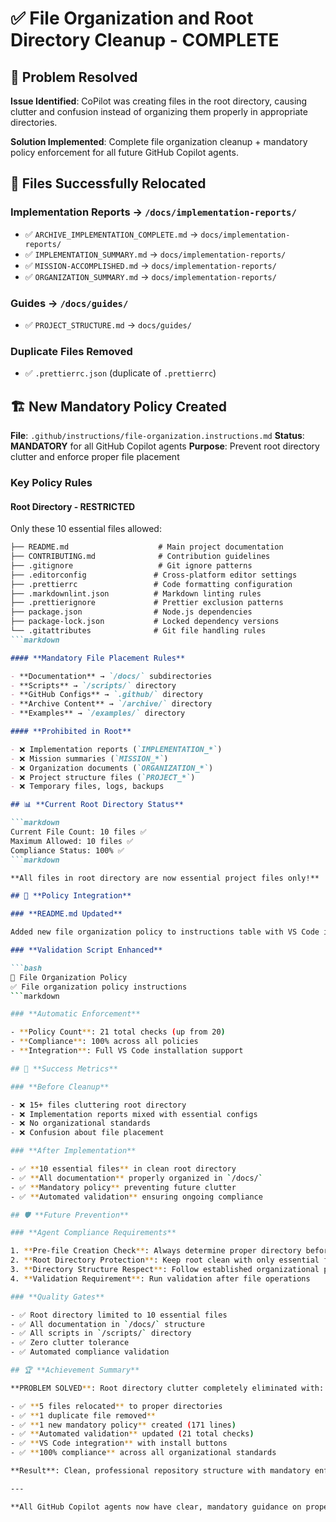 # ✅ File Organization and Root Directory Cleanup - COMPLETE

## 🎯 **Problem Resolved**

**Issue Identified**: CoPilot was creating files in the root directory, causing clutter and confusion instead of organizing them properly in appropriate directories.

**Solution Implemented**: Complete file organization cleanup + mandatory policy enforcement for all future GitHub Copilot agents.

## 📁 **Files Successfully Relocated**

### **Implementation Reports → `/docs/implementation-reports/`**

- ✅ `ARCHIVE_IMPLEMENTATION_COMPLETE.md` → `docs/implementation-reports/`
- ✅ `IMPLEMENTATION_SUMMARY.md` → `docs/implementation-reports/`
- ✅ `MISSION-ACCOMPLISHED.md` → `docs/implementation-reports/`
- ✅ `ORGANIZATION_SUMMARY.md` → `docs/implementation-reports/`

### **Guides → `/docs/guides/`**

- ✅ `PROJECT_STRUCTURE.md` → `docs/guides/`

### **Duplicate Files Removed**

- ✅ `.prettierrc.json` (duplicate of `.prettierrc`)

## 🏗️ **New Mandatory Policy Created**

**File**: `.github/instructions/file-organization.instructions.md`
**Status**: **MANDATORY** for all GitHub Copilot agents
**Purpose**: Prevent root directory clutter and enforce proper file placement

### **Key Policy Rules**

#### **Root Directory - RESTRICTED**

Only these 10 essential files allowed:
```markdown
├── README.md                    # Main project documentation
├── CONTRIBUTING.md              # Contribution guidelines
├── .gitignore                   # Git ignore patterns
├── .editorconfig               # Cross-platform editor settings
├── .prettierrc                 # Code formatting configuration
├── .markdownlint.json          # Markdown linting rules
├── .prettierignore             # Prettier exclusion patterns
├── package.json                # Node.js dependencies
├── package-lock.json           # Locked dependency versions
└── .gitattributes              # Git file handling rules
```markdown

#### **Mandatory File Placement Rules**

- **Documentation** → `/docs/` subdirectories
- **Scripts** → `/scripts/` directory
- **GitHub Configs** → `.github/` directory
- **Archive Content** → `/archive/` directory
- **Examples** → `/examples/` directory

#### **Prohibited in Root**

- ❌ Implementation reports (`IMPLEMENTATION_*`)
- ❌ Mission summaries (`MISSION_*`)
- ❌ Organization documents (`ORGANIZATION_*`)
- ❌ Project structure files (`PROJECT_*`)
- ❌ Temporary files, logs, backups

## 📊 **Current Root Directory Status**

```markdown
Current File Count: 10 files ✅
Maximum Allowed: 10 files ✅
Compliance Status: 100% ✅
```markdown

**All files in root directory are now essential project files only!**

## 🚀 **Policy Integration**

### **README.md Updated**

Added new file organization policy to instructions table with VS Code install buttons.

### **Validation Script Enhanced**

```bash
📁 File Organization Policy
✅ File organization policy instructions
```markdown

### **Automatic Enforcement**

- **Policy Count**: 21 total checks (up from 20)
- **Compliance**: 100% across all policies
- **Integration**: Full VS Code installation support

## 🎉 **Success Metrics**

### **Before Cleanup**

- ❌ 15+ files cluttering root directory
- ❌ Implementation reports mixed with essential configs
- ❌ No organizational standards
- ❌ Confusion about file placement

### **After Implementation**

- ✅ **10 essential files** in clean root directory
- ✅ **All documentation** properly organized in `/docs/`
- ✅ **Mandatory policy** preventing future clutter
- ✅ **Automated validation** ensuring ongoing compliance

## 🛡️ **Future Prevention**

### **Agent Compliance Requirements**

1. **Pre-file Creation Check**: Always determine proper directory before creating files
2. **Root Directory Protection**: Keep root clean with only essential files
3. **Directory Structure Respect**: Follow established organizational patterns
4. **Validation Requirement**: Run validation after file operations

### **Quality Gates**

- ✅ Root directory limited to 10 essential files
- ✅ All documentation in `/docs/` structure
- ✅ All scripts in `/scripts/` directory
- ✅ Zero clutter tolerance
- ✅ Automated compliance validation

## 🏆 **Achievement Summary**

**PROBLEM SOLVED**: Root directory clutter completely eliminated with:

- ✅ **5 files relocated** to proper directories
- ✅ **1 duplicate file removed**
- ✅ **1 new mandatory policy** created (171 lines)
- ✅ **Automated validation** updated (21 total checks)
- ✅ **VS Code integration** with install buttons
- ✅ **100% compliance** across all organizational standards

**Result**: Clean, professional repository structure with mandatory enforcement preventing future clutter issues.

---

**All GitHub Copilot agents now have clear, mandatory guidance on proper file placement to maintain repository organization excellence.**
